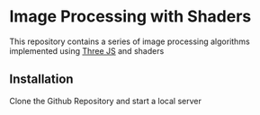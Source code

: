 # **Image Processing with Shaders**

This repository contains a series of image processing algorithms implemented using [Three JS](https://threejs.org/) and shaders

Installation
---
Clone the Github Repository and start a local server
